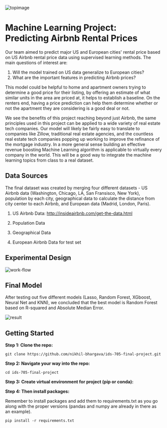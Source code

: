 ![topimage](https://user-images.githubusercontent.com/71023894/115910844-56ba2e80-a43b-11eb-8851-3fc48e0a68bc.png)


# Machine Learning Project: Predicting Airbnb Rental Prices
Our team aimed to predict major US and European cities' rental price based on US Airbnb rental price data using supervised learning methods. The main questions of interest are:

  1. Will the model trained on US data generalize to European cities? 
  2. What are the important features in predicting Airbnb prices? 

This model could be helpful to home and apartment owners trying to determine a good price for their listing, by offering an estimate of what similar units in the area are priced at, it helps to establish a baseline. On the renters end, having a price prediction can help them determine whether or not the apartment they are considering is a good deal or not. 

We see the benefits of this project reaching beyond just Airbnb, the same principles used in this project can be applied to a wide variety of real estate tech companies. Our model will likely be fairly easy to translate to companies like Zillow, traditional real estate agencies, and the countless real estate tech companies popping up working to improve the refinance of the mortgage industry. In a more general sense building an effective revenue boosting Machine Learning algorithm is applicable to virtually every company in the world. This will be a good way to integrate the machine learning topics from class to a real dataset.


## Data Sources
The final dataset was created by merging four different datasets - US Airbnb data (Washington, Chicago, LA, San Fransisco, New York), population by each city, geographical data to calculate the distance from city center to each Airbnb, and European data (Madrid, London, Paris).  

1. US Airbnb Data: http://insideairbnb.com/get-the-data.html

2. Population Data

3. Geographical Data

4. European Airbnb Data for test set


## Experimental Design 
![work-flow](https://user-images.githubusercontent.com/71023894/115909272-50c34e00-a439-11eb-9fff-f5253bcf4435.png)



## Final Model
After testing out five different models (Lasso, Random Forest, XGboost, Neural Net and KNN), we concluded that the best model is Random Forest based on R-squared and Absolute Median Error. 

![result](https://user-images.githubusercontent.com/71023894/115910152-7d2b9a00-a43a-11eb-990e-0504fd89dd65.png)




## Getting Started

**Step 1: Clone the repo:**
```
git clone https://github.com/nikhil-bhargava/ids-705-final-project.git
```

**Step 2: Navigate your way into the repo:**
```
cd ids-705-final-project
```

**Step 3: Create virtual environment for project (pip or conda):**

**Step 4: Then install packages:**

Remember to install packages and add them to requirements.txt as you go along with the proper versions (pandas and numpy are already in there as an example).

```
pip install -r requirements.txt
```

